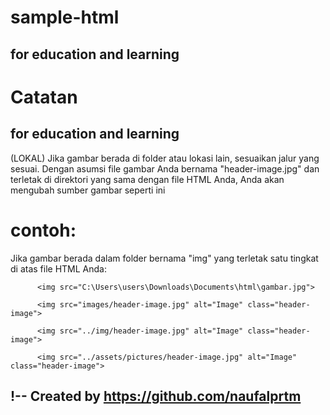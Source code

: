 # sample-html
for education and learning
-----------------------------------------------------------------------------------------------------
# Catatan
for education and learning
-----------------------------------------------------------------------------------------------------
(LOKAL)
Jika gambar berada di folder atau lokasi lain, sesuaikan jalur yang sesuai. 
Dengan asumsi file gambar Anda bernama "header-image.jpg" dan terletak di direktori yang sama dengan file HTML Anda, 
Anda akan mengubah sumber gambar seperti ini


# contoh:

Jika gambar berada dalam folder bernama "img" yang terletak satu tingkat di atas file HTML Anda:

          <img src="C:\Users\users\Downloads\Documents\html\gambar.jpg">
          
          <img src="images/header-image.jpg" alt="Image" class="header-image">

          <img src="../img/header-image.jpg" alt="Image" class="header-image">

          <img src="../assets/pictures/header-image.jpg" alt="Image" class="header-image">
          




!-- Created by https://github.com/naufalprtm
-----------------------------------------------------------------------------------------------------
